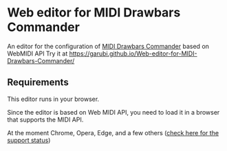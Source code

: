 # Web editor for MIDI Drawbars Commander

An editor for the configuration of [MIDI Drawbars Commander](https://github.com/garubi/MIDI-Drawbars-Commander) based on WebMIDI API
Try it at https://garubi.github.io/Web-editor-for-MIDI-Drawbars-Commander/

## Requirements ##
This editor runs in your browser.

Since the editor is based on Web MIDI API, you need to load it in a browser that supports the MIDI API.

At the moment Chrome, Opera, Edge, and a few others ([check here for the support status](https://caniuse.com/#feat=midi))
